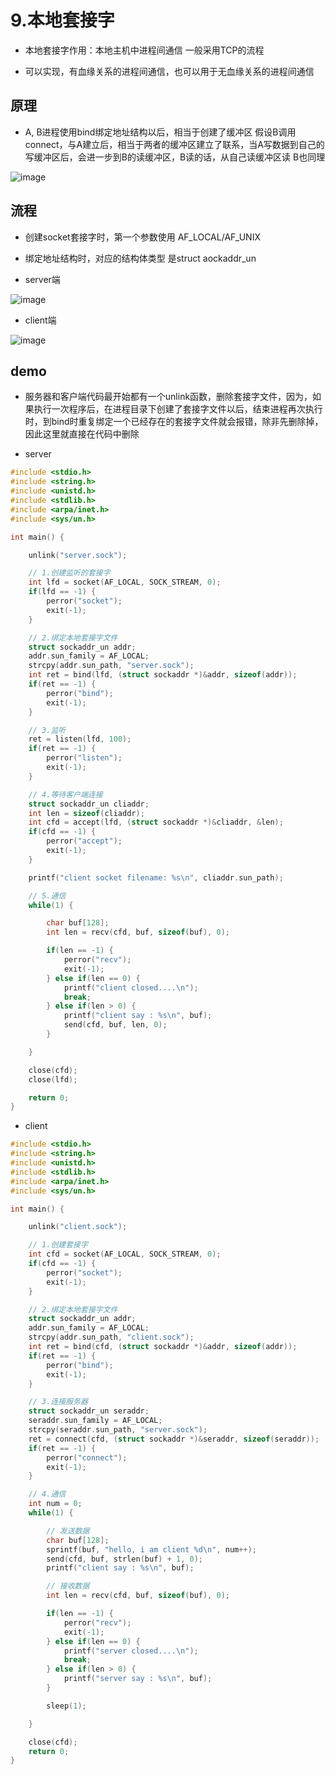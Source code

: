 # 9.本地套接字  

* 本地套接字作用：本地主机中进程间通信   一般采用TCP的流程   

* 可以实现，有血缘关系的进程间通信，也可以用于无血缘关系的进程间通信  


## 原理  

* A, B进程使用bind绑定地址结构以后，相当于创建了缓冲区   假设B调用connect，与A建立后，相当于两者的缓冲区建立了联系，当A写数据到自己的写缓冲区后，会进一步到B的读缓冲区，B读的话，从自己读缓冲区读  B也同理  


![image](https://user-images.githubusercontent.com/58176267/179742781-11eda908-cff5-4457-880a-72ffdcb72b53.png)  


## 流程  

* 创建socket套接字时，第一个参数使用  AF_LOCAL/AF_UNIX  
* 绑定地址结构时，对应的结构体类型 是struct aockaddr_un  

* server端  

![image](https://user-images.githubusercontent.com/58176267/179741168-451e3939-4464-4611-90b8-b166e56ec3f6.png)  

* client端  

![image](https://user-images.githubusercontent.com/58176267/179741434-c4637e41-4384-44a1-bb24-7b733bd8f54a.png)  
 

## demo  

* 服务器和客户端代码最开始都有一个unlink函数，删除套接字文件，因为，如果执行一次程序后，在进程目录下创建了套接字文件以后，结束进程再次执行时，到bind时重复绑定一个已经存在的套接字文件就会报错，除非先删除掉，因此这里就直接在代码中删除  

* server  

```c
#include <stdio.h>
#include <string.h>
#include <unistd.h>
#include <stdlib.h>
#include <arpa/inet.h>
#include <sys/un.h>

int main() {

    unlink("server.sock");

    // 1.创建监听的套接字
    int lfd = socket(AF_LOCAL, SOCK_STREAM, 0);
    if(lfd == -1) {
        perror("socket");
        exit(-1);
    }

    // 2.绑定本地套接字文件
    struct sockaddr_un addr;
    addr.sun_family = AF_LOCAL;
    strcpy(addr.sun_path, "server.sock");
    int ret = bind(lfd, (struct sockaddr *)&addr, sizeof(addr));
    if(ret == -1) {
        perror("bind");
        exit(-1);
    }

    // 3.监听
    ret = listen(lfd, 100);
    if(ret == -1) {
        perror("listen");
        exit(-1);
    }

    // 4.等待客户端连接
    struct sockaddr_un cliaddr;
    int len = sizeof(cliaddr);
    int cfd = accept(lfd, (struct sockaddr *)&cliaddr, &len);
    if(cfd == -1) {
        perror("accept");
        exit(-1);
    }

    printf("client socket filename: %s\n", cliaddr.sun_path);

    // 5.通信
    while(1) {

        char buf[128];
        int len = recv(cfd, buf, sizeof(buf), 0);

        if(len == -1) {
            perror("recv");
            exit(-1);
        } else if(len == 0) {
            printf("client closed....\n");
            break;
        } else if(len > 0) {
            printf("client say : %s\n", buf);
            send(cfd, buf, len, 0);
        }

    }

    close(cfd);
    close(lfd);

    return 0;
}
```

* client  

```c
#include <stdio.h>
#include <string.h>
#include <unistd.h>
#include <stdlib.h>
#include <arpa/inet.h>
#include <sys/un.h>

int main() {

    unlink("client.sock");

    // 1.创建套接字
    int cfd = socket(AF_LOCAL, SOCK_STREAM, 0);
    if(cfd == -1) {
        perror("socket");
        exit(-1);
    }

    // 2.绑定本地套接字文件
    struct sockaddr_un addr;
    addr.sun_family = AF_LOCAL;
    strcpy(addr.sun_path, "client.sock");
    int ret = bind(cfd, (struct sockaddr *)&addr, sizeof(addr));
    if(ret == -1) {
        perror("bind");
        exit(-1);
    }

    // 3.连接服务器
    struct sockaddr_un seraddr;
    seraddr.sun_family = AF_LOCAL;
    strcpy(seraddr.sun_path, "server.sock");
    ret = connect(cfd, (struct sockaddr *)&seraddr, sizeof(seraddr));
    if(ret == -1) {
        perror("connect");
        exit(-1);
    }

    // 4.通信
    int num = 0;
    while(1) {

        // 发送数据
        char buf[128];
        sprintf(buf, "hello, i am client %d\n", num++);
        send(cfd, buf, strlen(buf) + 1, 0);
        printf("client say : %s\n", buf);

        // 接收数据
        int len = recv(cfd, buf, sizeof(buf), 0);

        if(len == -1) {
            perror("recv");
            exit(-1);
        } else if(len == 0) {
            printf("server closed....\n");
            break;
        } else if(len > 0) {
            printf("server say : %s\n", buf);
        }

        sleep(1);

    }

    close(cfd);
    return 0;
}
```


